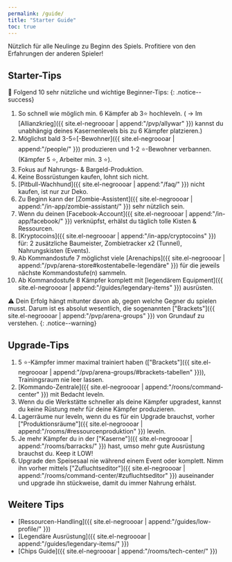 ```yaml
---
permalink: /guide/
title: "Starter Guide"
toc: true
---
```


Nützlich für alle Neulinge zu Beginn des Spiels. Profitiere von den Erfahrungen der anderen Spieler!

## Starter-Tips

:round_pushpin: Folgend 10 sehr nützliche und wichtige Beginner-Tips:
{: .notice--success}

1. So schnell wie möglich min. 6 Kämpfer ab 3:star: hochleveln.
( -> Im [Allianzkrieg]({{ site.el-negroooar | append:"/pvp/allywar" }}) kannst du unabhängig deines Kasernenlevels bis zu 6 Kämpfer platzieren.)
2. Möglichst bald 3-5:star:[-Bewohner]({{ site.el-negroooar | append:"/people/" }}) produzieren und 1-2 :star:-Bewohner verbannen. (Kämpfer 5 :star:, Arbeiter min. 3 :star:).
3. Fokus auf Nahrungs- & Bargeld-Produktion.
4. Keine Bossrüstungen kaufen, lohnt sich nicht.
5. [Pitbull-Wachhund]({{ site.el-negroooar | append:"/faq/" }}) nicht kaufen, ist nur zur Deko.
6. Zu Beginn kann der [Zombie-Assistent]({{ site.el-negroooar | append:"/in-app/zombie-assistant/" }}) sehr nützlich sein.
7. Wenn du deinen [Facebook-Account]({{ site.el-negroooar | append:"/in-app/facebook/" }}) verknüpfst, erhälst du täglich tolle Kisten & Ressourcen.
8. [Kryptocoins]({{ site.el-negroooar | append:"/in-app/cryptocoins" }}) für: 2 zusätzliche Baumeister, Zombietracker x2 (Tunnel), Nahrungskisten (Events).
9. Ab Kommandostufe 7 möglichst viele [Arenachips]({{ site.el-negroooar | append:"/pvp/arena-store#kostentabelle-legendäre" }}) für die jeweils nächste Kommandostufe(n) sammeln.
10. Ab Kommandostufe 8 Kämpfer komplett mit [legendärem Equipment]({{ site.el-negroooar | append:"/guides/legendary-items" }}) ausrüsten.

:warning: Dein Erfolg hängt mitunter davon ab, gegen welche Gegner du spielen musst. Darum ist es absolut wesentlich, die sogenannten ["Brackets"]({{ site.el-negroooar | append:"/pvp/arena-groups" }}) von Grundauf zu verstehen.
{: .notice--warning}

## Upgrade-Tips

1. 5 :star:-Kämpfer immer maximal trainiert haben (["Brackets"]({{ site.el-negroooar | append:"/pvp/arena-groups/#brackets-tabellen" }})), Trainingsraum nie leer lassen.
2. [Kommando-Zentrale]({{ site.el-negroooar | append:"/roons/command-center" }}) mit Bedacht leveln.
3. Wenn du die Werkstätte schneller als deine Kämpfer upgradest, kannst du keine Rüstung mehr für deine Kämpfer produzieren.
4. Lagerräume nur leveln, wenn du es für ein Upgrade brauchst, vorher ["Produktionsräume"]({{ site.el-negroooar | append:"/rooms/#ressourcenproduktion" }}) leveln.
5. Je mehr Kämpfer du in der ["Kaserne"]({{ site.el-negroooar | append:"/rooms/barracks/" }}) hast, umso mehr gute Ausrüstung brauchst du. Keep it LOW!
6. Upgrade den Speisesaal nie während einem Event oder komplett. Nimm ihn vorher mittels ["Zufluchtseditor"]({{ site.el-negroooar | append:"/rooms/command-center/#zufluchtseditor" }}) auseinander und upgrade ihn stückweise, damit du immer Nahrung erhälst.

## Weitere Tips

* [Ressourcen-Handling]({{ site.el-negroooar | append:"/guides/low-profile/" }})
* [Legendäre Ausrüstung]({{ site.el-negroooar | append:"/guides/legendary-items/" }})
* [Chips Guide]({{ site.el-negroooar | append:"/rooms/tech-center/" }})  





